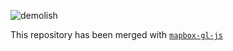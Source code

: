 ![demolish](http://i.giphy.com/14i3l0zRHKOu7C.gif)

This repository has been merged with [`mapbox-gl-js`](https://github.com/mapbox/mapbox-gl-js)
